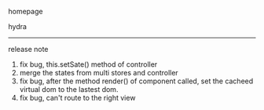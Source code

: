 
homepage 
[](http://lin-xi.github.io/hydra/)


hydra 

----------------

release note

1. fix bug, this.setSate() method of controller 
2. merge the states from multi stores and controller
3. fix bug, after the method render() of component called, set the cacheed virtual dom to the lastest dom.
4. fix bug, can't route to the right view
